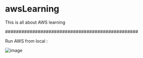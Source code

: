 # awsLearning
This is all about AWS learning

#################################################

Run AWS from local : 


![image](https://user-images.githubusercontent.com/40429093/234917131-f8c398d0-d862-4b25-a19d-ac5107cb1301.png)
